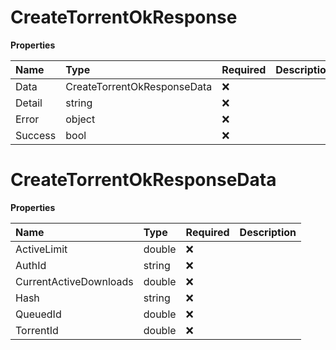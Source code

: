 # CreateTorrentOkResponse

**Properties**

| Name    | Type                        | Required | Description |
| :------ | :-------------------------- | :------- | :---------- |
| Data    | CreateTorrentOkResponseData | ❌       |             |
| Detail  | string                      | ❌       |             |
| Error   | object                      | ❌       |             |
| Success | bool                        | ❌       |             |

# CreateTorrentOkResponseData

**Properties**

| Name                   | Type   | Required | Description |
| :--------------------- | :----- | :------- | :---------- |
| ActiveLimit            | double | ❌       |             |
| AuthId                 | string | ❌       |             |
| CurrentActiveDownloads | double | ❌       |             |
| Hash                   | string | ❌       |             |
| QueuedId               | double | ❌       |             |
| TorrentId              | double | ❌       |             |
